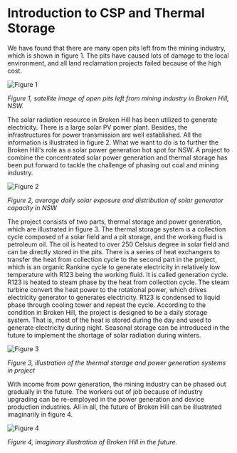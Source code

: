 
# Introduction to CSP and Thermal Storage

We have found that there are many open pits left from the mining industry, which is shown in figure 1. The pits have caused lots of damage to the local environment, and all land reclamation projects failed because of the high cost.

![Figure 1](https://lh3.googleusercontent.com/ugE3Onrmmb1tYbTwdohKDrbQDKRF2M_ijR_Biq-bAaAALBrk5kRADB8EDLgOHrWE0-RqTcaabAA)

_Figure 1, satellite image of open pits left from mining industry in Broken Hill, NSW._

The solar radiation resource in Broken Hill has been utilized to generate electricity. There is a large solar PV power plant. Besides, the infrastructures for power transmission are well established. All the information is illustrated in figure 2. What we want to do is to further the Broken Hill's role as a solar power generation hot spot for NSW. A project to combine the concentrated solar power generation and thermal storage has been put forward to tackle the challenge of phasing out coal and mining industry.

![Figure 2](https://lh3.googleusercontent.com/U5yx_jIOGgNbEqpbfFGeoRBgF-dP8IQnLqxujPhGgXDpyHDJnUriD3YPoeH-TlcP1a6EvY5auS8)

_Figure 2, average daily solar exposure and distribution of solar generator capacity in NSW_

The project consists of two parts, thermal storage and power generation, which are illustrated in figure 3. The thermal storage system is a collection cycle composed of a solar field and a pit storage, and the working fluid is petroleum oil. The oil is heated to over 250 Celsius degree in solar field and can be directly stored in the pits. There is a series of heat exchangers to transfer the heat from collection cycle to the second part in the project, which is an organic Rankine cycle to generate electricity in relatively low temperature with R123 being the working fluid. It is called generation cycle. R123 is heated to steam phase by the heat from collection cycle. The steam turbine convert the heat power to the rotational power, which drives electricity generator to generates electricity. R123 is condensed to liquid phase through cooling tower and repeat the cycle. According to the condition in Broken Hill, the project is designed to be a daily storage system. That is, most of the heat is stored during the day and used to generate electricity during night. Seasonal storage can be introduced in the future to implement the shortage of solar radiation during winters.

![Figure 3](https://lh3.googleusercontent.com/EXejW5qoofPVBjCnvNETsCjawt3DOZnOhhi4W-FXEraDY5JPEMdFQALftUGSdvL39VNZ7iDbczs)

_Figure 3, illustration of the thermal storage and power generation systems in project_

With income from powr generation, the mining industry can be phased out gradually in the future. The workers out of job because of industry upgrading can be re-employed in the power generation and device production industries. All in all, the future of Broken Hill can be illustrated imaginarily in figure 4.

![Figure 4](https://lh3.googleusercontent.com/oECDAqqnEfaDRATzBkQ0iWiF97kwDlPP20z4g6uGh2K2wVyBFXOjBwjCKwFT80zFQfgFpCmhfTM)

_Figure 4, imaginary illustration of Broken Hill in the future._
